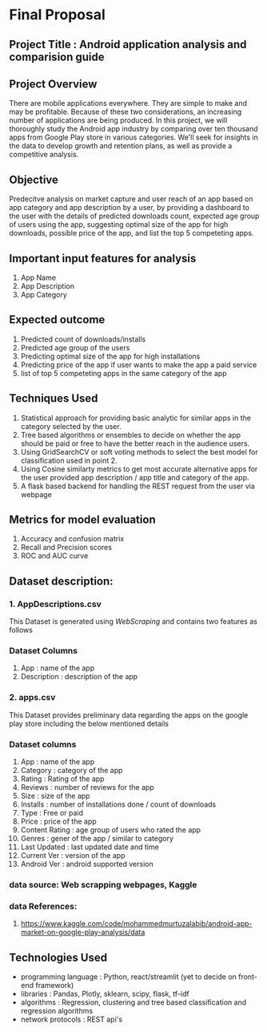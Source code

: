 # Final Proposal 

## Project Title : Android application analysis and comparision guide
## Project Overview
There are mobile applications everywhere. They are simple to make and may be profitable. Because of these two considerations, an increasing number of applications are being produced. In this project, we will thoroughly study the Android app industry by comparing over ten thousand apps from Google Play store in various categories. We'll seek for insights in the data to develop growth and retention plans, as well as provide a competitive analysis.

## Objective
Predecitve analysis on market capture and user reach of an app based on app category and app description by a user, by providing a dashboard to the user with the details of predicted downloads count, expected age group of users using the app, suggesting optimal size of the app for high downloads, possible price of the app, and list the top 5 competeting apps.
  
## Important input features for analysis
  1. App Name
  2. App Description
  3. App Category

## Expected outcome
  1. Predicted count of downloads/installs
  2. Predicted age group of the users
  3. Predicting optimal size of the app for high installations
  4. Predicting price of the app if user wants to make the app a paid service
  5. list of top 5 competeting apps in the same category of the app

## Techniques Used
  1. Statistical approach for providing basic analytic for similar apps in the category selected by the user.
  2. Tree based algorithms or ensembles to decide on whether the app should be paid or free to have the better reach in the audience users.
  3. Using GridSearchCV or soft voting methods to select the best model for classification used in point 2.
  4. Using Cosine similarty metrics to get most accurate alternative apps for the user provided app description / app title and category of the app.
  5. A flask based backend for handling the REST request from the user via webpage 

## Metrics for model evaluation
  1. Accuracy and confusion matrix
  2. Recall and Precision scores
  3. ROC and AUC curve

## Dataset description:

### 1. AppDescriptions.csv
   
   This Dataset is generated using *WebScraping* and contains two features as follows
   
   ### Dataset Columns
   
   1. App         : name of the app
   2. Description : description of the app

### 2. apps.csv
   
   This Dataset provides preliminary data regarding the apps on the google play store including the below mentioned details
   
   ### Dataset columns
   
   1.   App             : name of the app
   2.   Category        : category of the app
   3.   Rating          : Rating of the app
   4.   Reviews         : number of reviews for the app
   5.   Size            : size of the app
   6.   Installs        : number of installations done / count of downloads
   7.   Type            : Free or paid
   8.   Price           : price of the app
   9.   Content Rating  : age group of users who rated the app
   10.  Genres          : gener of the app / similar to category
   11.  Last Updated    : last updated date and time
   12.  Current Ver     : version of the app
   13.  Android Ver     : android supported version


   
### data source: Web scrapping webpages, Kaggle
### data References: 
  1. https://www.kaggle.com/code/mohammedmurtuzalabib/android-app-market-on-google-play-analysis/data


## Technologies Used
- programming language : Python, react/streamlit (yet to decide on front-end framework)
- libraries : Pandas, Plotly, sklearn, scipy, flask, tf-idf
- algorithms : Regression, clustering and tree based classification and regression algorithms
- network protocols : REST api's

